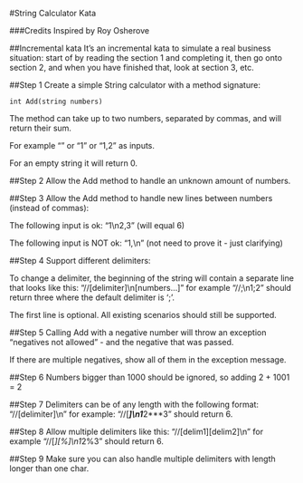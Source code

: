 #String Calculator Kata

###Credits
Inspired by Roy Osherove

##Incremental kata
It’s an incremental kata to simulate a real business situation: start of by reading the section 1 and completing it, then go onto section 2, and when you have finished that, look at section 3, etc.

##Step 1
Create a simple String calculator with a method signature:

    int Add(string numbers)
The method can take up to two numbers, separated by commas, and will return their sum.

For example “” or “1” or “1,2” as inputs.

For an empty string it will return 0.

##Step 2
Allow the Add method to handle an unknown amount of numbers.

##Step 3
Allow the Add method to handle new lines between numbers (instead of commas):

The following input is ok: “1\n2,3” (will equal 6)

The following input is NOT ok: “1,\n” (not need to prove it - just clarifying)

##Step 4
Support different delimiters:

To change a delimiter, the beginning of the string will contain a separate line that looks like this: “//[delimiter]\n[numbers…]” for example “//;\n1;2” should return three where the default delimiter is ‘;’.

The first line is optional. All existing scenarios should still be supported.

##Step 5
Calling Add with a negative number will throw an exception “negatives not allowed” - and the negative that was passed.

If there are multiple negatives, show all of them in the exception message.

##Step 6
Numbers bigger than 1000 should be ignored, so adding 2 + 1001 = 2

##Step 7
Delimiters can be of any length with the following format: “//[delimiter]\n” for example: “//[***]\n1***2***3” should return 6.

##Step 8
Allow multiple delimiters like this: “//[delim1][delim2]\n” for example “//[*][%]\n1*2%3” should return 6.

##Step 9
Make sure you can also handle multiple delimiters with length longer than one char.
